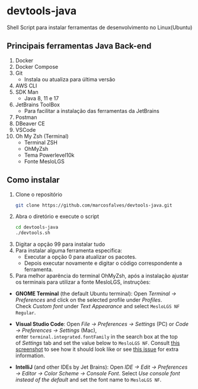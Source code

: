 # devtools-java
Shell Script para instalar ferramentas de desenvolvimento no Linux(Ubuntu)<br>

## Principais ferramentas Java Back-end

1. Docker
2. Docker Compose
3. Git
   - Instala ou atualiza para última versão
4. AWS CLI
5. SDK Man
   - Java 8, 11 e 17
6. JetBrains ToolBox
   - Para facilitar a instalação das ferramentas da JetBrains
7. Postman
8. DBeaver CE
9. VSCode
10. Oh My Zsh (Terminal)
    - Terminal ZSH
    - OhMyZsh
    - Tema Powerlevel10k
    - Fonte MesloLGS

## Como instalar

1. Clone o repositório
   ```sh
   git clone https://github.com/marcosfalves/devtools-java.git
   ```
2. Abra o diretório e execute o script
    ```sh
    cd devtools-java
   ./devtools.sh
   ```
3. Digitar a opção 99 para instalar tudo
4. Para instalar alguma ferramenta especifica:
    - Executar a opção 0 para atualizar os pacotes.
    - Depois executar novamente e digitar o código correspondente a ferramenta.
5. Para melhor aparência do terminal OhMyZsh, após a instalação ajustar os terminais para utilizar a fonte MesloLGS, instruções:

- **GNOME Terminal** (the default Ubuntu terminal): Open *Terminal → Preferences* and click on the selected profile under *Profiles*. Check *Custom font* under *Text Appearance* and select `MesloLGS NF Regular`.

- **Visual Studio Code**: Open *File → Preferences → Settings* (PC) or *Code → Preferences → Settings* (Mac), enter `terminal.integrated.fontFamily` in the search box at the top of *Settings* tab and set the value below to `MesloLGS NF`. Consult [this screenshot](https://raw.githubusercontent.com/romkatv/powerlevel10k-media/389133fb8c9a2347929a23702ce3039aacc46c3d/visual-studio-code-font-settings.jpg) to see how it should look like or see [this issue](https://github.com/romkatv/powerlevel10k/issues/671) for extra information.

- **IntelliJ** (and other IDEs by Jet Brains): Open *IDE → Edit → Preferences → Editor → Color Scheme → Console Font*. Select *Use console font instead of the default* and set the font name to `MesloLGS NF`.